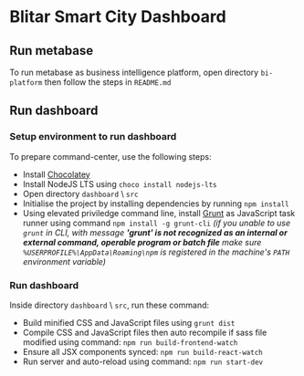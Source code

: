 # Blitar Smart City Dashboard

## Run metabase

To run metabase as business intelligence platform, open directory `bi-platform` then follow the steps in `README.md`

## Run dashboard

### Setup environment to run dashboard

To prepare command-center, use the following steps:

- Install [Chocolatey](https://chocolatey.org/install)
- Install NodeJS LTS using `choco install nodejs-lts`
- Open directory `dashboard` \ `src`
- Initialise the project by installing dependencies by running `npm install`
- Using elevated priviledge command line, install [Grunt](https://gruntjs.com) as JavaScript task runner using command `npm install -g grunt-cli` _(if you unable to use `grunt` in CLI, with message **'grunt' is not recognized as an internal or external command, operable program or batch file** make sure `%USERPROFILE%\AppData\Roaming\npm` is registered in the machine's `PATH` environment variable)_

### Run dashboard

Inside directory `dashboard` \ `src`, run these command:

- Build minified CSS and JavaScript files using `grunt dist`
- Compile CSS and JavaScript files then auto recompile if sass file modified using command: `npm run build-frontend-watch`
- Ensure all JSX components synced: `npm run build-react-watch`
- Run server and auto-reload using command: `npm run start-dev`
